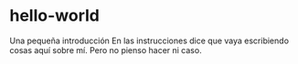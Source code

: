 # hello-world
Una pequeña introducción
En las instrucciones dice que vaya escribiendo cosas aquí sobre mí.
Pero no pienso hacer ni caso.
